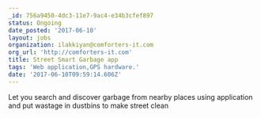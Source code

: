 ```yaml
---
_id: 756a9450-4dc3-11e7-9ac4-e34b3cfef897
status: Ongoing
date_posted: '2017-06-10'
layout: jobs
organization: ilakkiyan@comforters-it.com
org_url: 'http://comforters-it.com'
title: Street Smart Garbage app
tags: 'Web application,GPS hardware.'
date: '2017-06-10T09:59:14.606Z'
---
```

Let you search and discover garbage from nearby places using application and put wastage in dustbins to make street clean
